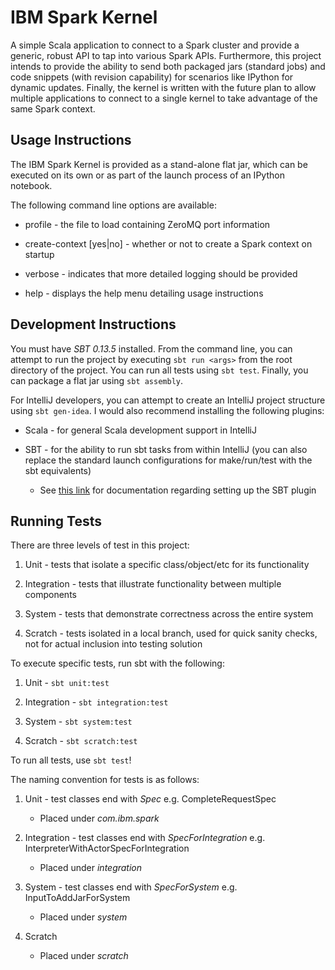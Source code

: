 IBM Spark Kernel
================

A simple Scala application to connect to a Spark cluster and provide a generic,
robust API to tap into various Spark APIs. Furthermore, this project intends to
provide the ability to send both packaged jars (standard jobs) and code
snippets (with revision capability) for scenarios like IPython for dynamic
updates. Finally, the kernel is written with the future plan to allow multiple
applications to connect to a single kernel to take advantage of the same
Spark context.

Usage Instructions
------------------

The IBM Spark Kernel is provided as a stand-alone flat jar, which can be
executed on its own or as part of the launch process of an IPython notebook.

The following command line options are available:

* profile <file> - the file to load containing ZeroMQ port information

* create-context [yes|no] - whether or not to create a Spark context on startup

* verbose - indicates that more detailed logging should be provided

* help - displays the help menu detailing usage instructions

Development Instructions
------------------------

You must have *SBT 0.13.5* installed. From the command line, you can attempt to
run the project by executing `sbt run <args>` from the root directory of the
project. You can run all tests using `sbt test`. Finally, you can package a
flat jar using `sbt assembly`.

For IntelliJ developers, you can attempt to create an IntelliJ project
structure using `sbt gen-idea`. I would also recommend installing the following
plugins:

* Scala - for general Scala development support in IntelliJ

* SBT - for the ability to run sbt tasks from within IntelliJ (you can also
        replace the standard launch configurations for make/run/test with the
        sbt equivalents)

    * See [this link](https://github.com/orfjackal/idea-sbt-plugin/wiki) for
      documentation regarding setting up the SBT plugin

Running Tests
-------------

There are three levels of test in this project:

1. Unit - tests that isolate a specific class/object/etc for its functionality

2. Integration - tests that illustrate functionality between multiple
   components

3. System - tests that demonstrate correctness across the entire system

4. Scratch - tests isolated in a local branch, used for quick sanity checks,
   not for actual inclusion into testing solution

To execute specific tests, run sbt with the following:

1. Unit - `sbt unit:test`

2. Integration - `sbt integration:test`

3. System - `sbt system:test`

4. Scratch - `sbt scratch:test`

To run all tests, use `sbt test`!

The naming convention for tests is as follows:

1. Unit - test classes end with _Spec_
   e.g. CompleteRequestSpec
    * Placed under _com.ibm.spark_

2. Integration - test classes end with _SpecForIntegration_
   e.g. InterpreterWithActorSpecForIntegration
    * Placed under _integration_

3. System - test classes end with _SpecForSystem_
   e.g. InputToAddJarForSystem
    * Placed under _system_

4. Scratch
    * Placed under _scratch_

